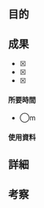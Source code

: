 ## 目的
<!-- 目的(〜を知りたい/〜を実装したい) -->

## 成果
<!-- 成果(できたこと/できなかったこと) -->
- [x]
- [x]
- [x]
#### 所要時間
- ◯m
#### 使用資料
<!-- 使用資料(教材/書籍/ワークシート/Youtube) -->

## 詳細
<!-- 詳細(キーワード/プロセス//具体例を挙げる/今回の課題解決を今後に繋げられる形で記録) -->


## 考察
<!-- 考察(今後の展望/) -->
